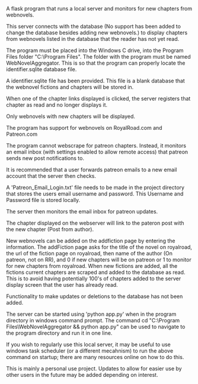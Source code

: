 A flask program that runs a local server and monitors for new chapters from webnovels.


This server connects with the database (No support has been added to change the database besides adding new webnovels.)
to display chapters from webnovels listed in the database that the reader has not yet read.

The program must be placed into the Windows C drive, into the Program Files folder "C:\Program Files". 
The folder with the program must be named WebNovelAggregator. This is so that the program can properly locate the 
identifier.sqlite database file.

A identifier.sqlite file has been provided. This file is a blank database that the webnovel fictions and chapters will be stored in.

When one of the chapter links displayed is clicked, the server registers that chapter as read and no longer displays it.

Only webnovels with new chapters will be displayed.

The program has support for webnovels on RoyalRoad.com and Patreon.com

The program cannot webscrape for patreon chapters. Instead, it monitors an email inbox (with settings enabled to allow
remote access) that patreon sends new post notifications to.

It is recommended that a user forwards patreon emails to a new email account that the server then checks.

A 'Patreon_Email_Login.txt' file needs to be made in the project directory that stores the users email username and password.
This Username and Password file is stored locally.

The server then monitors the email inbox for patreon updates.

The chapter displayed on the webserver will link to the pateron post with the new chapter (Post from author).

New webnovels can be added on the addfiction page by entering the information. The addFiction page asks for the title of the novel on royalroad, the url of the fiction page on royalroad, then name of the author (On patreon, not on RR), and 0 if new chapters will be on patreon or 1 to monitor for new chapters from royalroad.
When new fictions are added, all the fictions current chapters are scraped and added to the database as read. This is to avoid having potentially 100's of chapters added to the server display screen that the user has already read. 

Functionality to make updates or deletions to the database has not been added.

The server can be started using 'python app.py' when in the program directory in windows command prompt.
The command cd "C:\Program Files\WebNovelAggregator && python app.py" can be used to navigate to the program directory and run it in one line.

If you wish to regularly use this local server, it may be useful to use windows task scheduler (or a different mecahnism) to run the above command on startup; there are many resources online on how to do this.

This is mainly a personal use project. Updates to allow for easier use by other users in the future may be added depending on interest.

